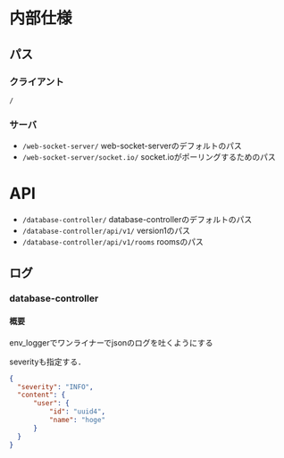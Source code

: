 # 内部仕様
## パス
### クライアント
`/`

### サーバ
- `/web-socket-server/`
web-socket-serverのデフォルトのパス
- `/web-socket-server/socket.io/`
socket.ioがポーリングするためのパス

# API
- `/database-controller/`
database-controllerのデフォルトのパス
- `/database-controller/api/v1/`
version1のパス
- `/database-controller/api/v1/rooms`
roomsのパス

## ログ
### database-controller
#### 概要
env_loggerでワンライナーでjsonのログを吐くようにする

severityも指定する．

```json
{
  "severity": "INFO",
  "content": {
      "user": {
          "id": "uuid4",
          "name": "hoge"
      }
  }
}
```